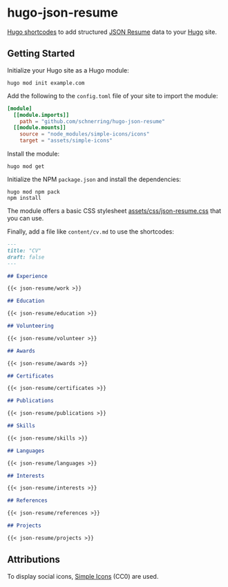 # hugo-json-resume

[Hugo shortcodes](https://gohugo.io/content-management/shortcodes/) to add
structured [JSON Resume](https://jsonresume.org/) data to your [Hugo](https://gohugo.io/)
site.

## Getting Started

Initialize your Hugo site as a Hugo module:

```shell
hugo mod init example.com
```

Add the following to the `config.toml` file of your site to import the module:

```toml
[module]
  [[module.imports]]
    path = "github.com/schnerring/hugo-json-resume"
  [[module.mounts]]
    source = "node_modules/simple-icons/icons"
    target = "assets/simple-icons"
```

Install the module:

```shell
hugo mod get
```

Initialize the NPM `package.json` and install the dependencies:

```shell
hugo mod npm pack
npm install
```

The module offers a basic CSS stylesheet [assets/css/json-resume.css](./assets/css/json-resume.css)
that you can use.

Finally, add a file like `content/cv.md` to use the shortcodes:

```markdown
---
title: "CV"
draft: false
---

## Experience

{{< json-resume/work >}}

## Education

{{< json-resume/education >}}

## Volunteering

{{< json-resume/volunteer >}}

## Awards

{{< json-resume/awards >}}

## Certificates

{{< json-resume/certificates >}}

## Publications

{{< json-resume/publications >}}

## Skills

{{< json-resume/skills >}}

## Languages

{{< json-resume/languages >}}

## Interests

{{< json-resume/interests >}}

## References

{{< json-resume/references >}}

## Projects

{{< json-resume/projects >}}
```

## Attributions

To display social icons, [Simple Icons](https://simpleicons.org/) (CC0) are
used.
